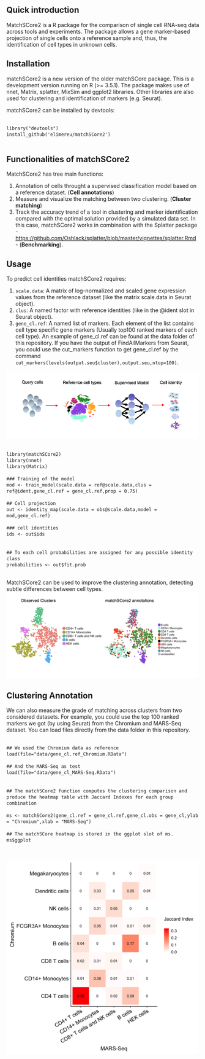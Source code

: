 
## Quick introduction

MatchSCore2 is a R package for the comparison of single cell RNA-seq data across tools and experiments. The package allows a gene marker-based projection of single cells onto a reference sample and, thus, the identification of cell types in unknown cells.  

## Installation

matchSCore2 is a new version of the older matchSCore package. This is a development version running on R (>= 3.5.1). The package makes use of nnet, Matrix, splatter, MixSim and ggplot2 libraries. Other libraries are also used for clustering and identification of markers (e.g. Seurat).

matchSCore2 can be installed by devtools:

```{r,eval=FALSE}

library("devtools")
install_github('elimereu/matchSCore2')


```


## Functionalities of matchSCore2

MatchSCore2 has tree main functions:

1. Annotation of cells throught a supervised classification model based on a reference dataset. (**Cell annotations**) 
2. Measure and visualize the matching between two clustering. (**Cluster matching**) 
3. Track the accuracy trend of a tool in clustering and marker identification compared with the optimal solution provided by a simulated data set. In this case, matchSCore2 works in combination with the Splatter package - https://github.com/Oshlack/splatter/blob/master/vignettes/splatter.Rmd - (**Benchmarking**).

## Usage

To predict cell identities matchSCore2 requires:

1. ``` scale.data ```: A matrix of log-normalized and scaled gene expression values from the reference dataset (like the matrix scale.data in Seurat object).
2. ``` clus ```: A named factor with reference identities (like in the @ident slot in Seurat object).
3. ``` gene_cl.ref ```: A named list of markers. Each element of the list contains cell type specific gene markers (Usually top100 ranked markers of each cell type). An example of gene_cl.ref can be found at the data folder of this repository. If you have the output of FindAllMarkers from Seurat, you could use the cut_markers function to get gene_cl.ref by the command ``` cut_markers(levels(output.seu$cluster),output.seu,ntop=100) ```.


![Scheme](matchSCore2_Overview.png)


```{r,eval=FALSE}

library(matchSCore2)
library(nnet)
library(Matrix)

### Training of the model  
mod <- train_model(scale.data = ref@scale.data,clus = ref@ident,gene_cl.ref = gene_cl.ref,prop = 0.75)

## Cell projection
out <- identity_map(scale.data = obs@scale.data,model = mod,gene_cl.ref)

### cell identities
ids <- out$ids 


## To each cell probabilities are assigned for any possible identity class
probabilities <- out$fit.prob


```
MatchSCore2 can be used to improve the clustering annotation, detecting subtle differences between cell types. 
![Annotations](Clustering_vs_matchSCore_annotations.png)


## Clustering Annotation

We can also measure the grade of matching across clusters from two considered datasets.
For example, you could use the top 100 ranked markers we got (by using Seurat) from the Chromium and MARS-Seq dataset.
You can load files directly from the data folder in this repository. 

```{r,eval=TRUE}

## We used the Chromium data as reference
load(file="data/gene_cl.ref_Chromium.RData")

## And the MARS-Seq as test
load(file="data/gene_cl_MARS-Seq.RData")


## The matchSCore2 function computes the clustering comparison and produce the heatmap table with Jaccard Indexes for each group combination

ms <- matchSCore2(gene_cl.ref = gene_cl.ref,gene_cl.obs = gene_cl,ylab = "Chromium",xlab = "MARS-Seq")

## The matchSCore heatmap is stored in the ggplot slot of ms. 
ms$ggplot



```
![Heatmap](Heatmap.png)





